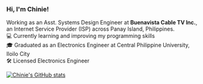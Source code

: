 ### Hi, I'm Chinie!

Working as an Asst. Systems Design Engineer at **Buenavista Cable TV Inc.**, an Internet Service Provider (ISP) across Panay Island, Philippines.<br/>
💻 Currently learning and improving my programming skills<br/>
🎓 Graduated as an Electronics Engineer at Central Philippine University, Iloilo City<br/>
🛠️ Licensed Electronics Engineer<br/>

[![Chinie's GitHub stats](https://github-readme-stats.vercel.app/api?username=engrcjin&show_icons=true&theme=radical)](https://github.com/engrcjin/github-readme-stats)
